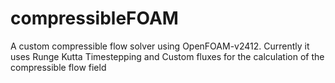 # compressibleFOAM
A custom compressible flow solver using OpenFOAM-v2412. Currently it uses Runge Kutta Timestepping and Custom fluxes for the calculation of the compressible flow field
